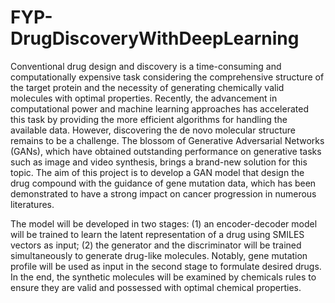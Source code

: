 # FYP-DrugDiscoveryWithDeepLearning

Conventional drug design and discovery is a time-consuming and computationally expensive task considering the comprehensive structure of the target protein and the necessity of generating chemically valid molecules with optimal properties. Recently, the advancement in computational power and machine learning approaches has accelerated this task by providing the more efficient algorithms for handling the available data. However, discovering the de novo molecular structure remains to be a challenge. The blossom of Generative Adversarial Networks (GANs), which have obtained outstanding performance on generative tasks such as image and video synthesis, brings a brand-new solution for this topic. The aim of this project is to develop a GAN model that design the drug compound with the guidance of gene mutation data, which has been demonstrated to have a strong impact on cancer progression in numerous literatures. 

The model will be developed in two stages: (1) an encoder-decoder model will be trained to learn the latent representation of a drug using SMILES vectors as input; (2) the generator and the discriminator will be trained simultaneously to generate drug-like molecules. Notably, gene mutation profile will be used as input in the second stage to formulate desired drugs. In the end, the synthetic molecules will be examined by chemicals rules to ensure they are valid and possessed with optimal chemical properties.